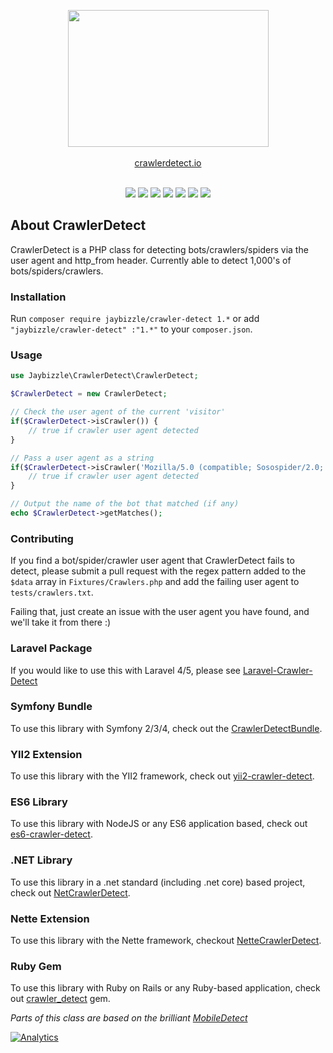 <p align="center"><a href="http://crawlerdetect.io/" target="_blank"><img src="https://cloud.githubusercontent.com/assets/340752/23082173/1bd1a396-f550-11e6-8aba-4d3c75edea2f.png" width="321" height="219" /></a><br><br>
<a href="http://crawlerdetect.io/" target="_blank">crawlerdetect.io</a>
<br><br>
</p>

<p align="center">
<a href="https://travis-ci.org/JayBizzle/Crawler-Detect"><img src="https://img.shields.io/travis/JayBizzle/Crawler-Detect/master.svg?style=flat-square" /></a>
<a href="https://packagist.org/packages/jaybizzle/crawler-detect"><img src="https://img.shields.io/packagist/dm/JayBizzle/Crawler-Detect.svg?style=flat-square" /></a>
<a href="https://scrutinizer-ci.com/g/JayBizzle/Crawler-Detect/?branch=master"><img src="https://img.shields.io/scrutinizer/g/JayBizzle/Crawler-Detect.svg?style=flat-square" /></a>
<a href="https://github.com/JayBizzle/Crawler-Detect"><img src="https://img.shields.io/badge/license-MIT-ff69b4.svg?style=flat-square" /></a>
<a href="https://packagist.org/packages/jaybizzle/crawler-detect"><img src="https://img.shields.io/packagist/v/jaybizzle/Crawler-Detect.svg?style=flat-square" /></a>
<a href="https://styleci.io/repos/32755917"><img src="https://styleci.io/repos/32755917/shield" /></a>
<a href="https://coveralls.io/github/JayBizzle/Crawler-Detect"><img src="https://img.shields.io/coveralls/JayBizzle/Crawler-Detect/master.svg?style=flat-square" /></a>
</p>

## About CrawlerDetect

CrawlerDetect is a PHP class for detecting bots/crawlers/spiders via the user agent and http_from header. Currently able to detect 1,000's of bots/spiders/crawlers.

### Installation
Run `composer require jaybizzle/crawler-detect 1.*` or add `"jaybizzle/crawler-detect" :"1.*"` to your `composer.json`.

### Usage
```PHP
use Jaybizzle\CrawlerDetect\CrawlerDetect;

$CrawlerDetect = new CrawlerDetect;

// Check the user agent of the current 'visitor'
if($CrawlerDetect->isCrawler()) {
	// true if crawler user agent detected
}

// Pass a user agent as a string
if($CrawlerDetect->isCrawler('Mozilla/5.0 (compatible; Sosospider/2.0; +http://help.soso.com/webspider.htm)')) {
	// true if crawler user agent detected
}

// Output the name of the bot that matched (if any)
echo $CrawlerDetect->getMatches();
```

### Contributing
If you find a bot/spider/crawler user agent that CrawlerDetect fails to detect, please submit a pull request with the regex pattern added to the `$data` array in `Fixtures/Crawlers.php` and add the failing user agent to `tests/crawlers.txt`.

Failing that, just create an issue with the user agent you have found, and we'll take it from there :)

### Laravel Package
If you would like to use this with Laravel 4/5, please see [Laravel-Crawler-Detect](https://github.com/JayBizzle/Laravel-Crawler-Detect)

### Symfony Bundle
To use this library with Symfony 2/3/4, check out the [CrawlerDetectBundle](https://github.com/nicolasmure/CrawlerDetectBundle).

### YII2 Extension
To use this library with the YII2 framework, check out [yii2-crawler-detect](https://github.com/AlikDex/yii2-crawler-detect).

### ES6 Library
To use this library with NodeJS or any ES6 application based, check out [es6-crawler-detect](https://github.com/JefferyHus/es6-crawler-detect).

### .NET Library
To use this library in a .net standard (including .net core) based project, check out [NetCrawlerDetect](https://github.com/gplumb/NetCrawlerDetect).

### Nette Extension
To use this library with the Nette framework, checkout [NetteCrawlerDetect](https://github.com/JanGalek/Crawler-Detect).

### Ruby Gem

To use this library with Ruby on Rails or any Ruby-based application, check out [crawler_detect](https://github.com/loadkpi/crawler_detect) gem.

_Parts of this class are based on the brilliant [MobileDetect](https://github.com/serbanghita/Mobile-Detect)_

[![Analytics](https://ga-beacon.appspot.com/UA-72430465-1/Crawler-Detect/readme?pixel)](https://github.com/JayBizzle/Crawler-Detect)
